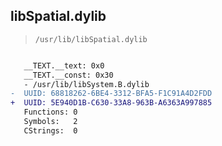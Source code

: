 ## libSpatial.dylib

> `/usr/lib/libSpatial.dylib`

```diff

   __TEXT.__text: 0x0
   __TEXT.__const: 0x30
   - /usr/lib/libSystem.B.dylib
-  UUID: 68818262-6BE4-3312-BFA5-F1C91A4D2FDD
+  UUID: 5E940D1B-C630-33A8-963B-A6363A997885
   Functions: 0
   Symbols:   2
   CStrings:  0

```
